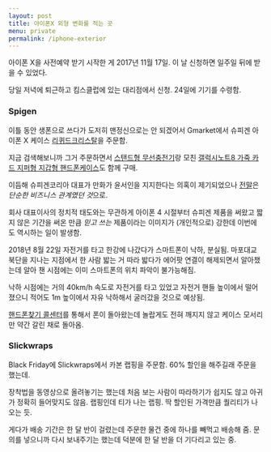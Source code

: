```yaml
---
layout: post
title: 아이폰X 외형 변화를 적는 곳
menu: private
permalink: /iphone-exterior
---
```


아이폰 X을 사전예약 받기 시작한 게 2017년 11월 17일. 이 날 신청하면 일주일 뒤에 받을 수 있었다.

당일 저녁에 퇴근하고 킴스클럽에 있는 대리점에서 신청. 24일에 기기를 수령함.

### Spigen

이틀 동안 생폰으로 쓰다가 도저히 맨정신으로는 안 되겠어서 Gmarket에서 슈피겐 아이폰 X 케이스 [리퀴드크리스탈](http://item.gmarket.co.kr/detailview/item.asp?goodscode=1164073598)을 주문함.

지금 검색해보니까 그거 주문하면서 [스탠드형 무선충전기](http://item.gmarket.co.kr/detailview/item.asp?goodscode=934712554)랑 모친 [갤럭시노트8 가죽 카드 지퍼형 지갑형 핸드폰케이스](http://item.gmarket.co.kr/detailview/item.asp?goodscode=1121494965)도 함께 구매.

이듬해 슈피겐코리아 대표가 만화가 윤서인을 지지한다는 의혹이 제기되었으나 [전말](http://www.newsprime.co.kr/news/article.html?no=408051)은 *단순한 비즈니스 관계였던 것*으로.

회사 대표이사의 정치적 태도와는 무관하게 아이폰 4 시절부터 슈피겐 제품을 써왔고 짧지 않은 기간을 써온 만큼 *믿고 쓰는* 제품이라는 이미지가 (개인적으로) 강한데 이번에도 역시하는 일이 발생함.

2018년 8월 22일 자전거를 타고 한강에 나갔다가 스마트폰이 낙하, 분실됨. 마포대교 북단을 지나는 지점에서 한 사람 밟는 거 따라 밟다가 에어팟 연결이 해제되면서 알아챘는데 알아 챈 시점에는 이미 스마트폰의 위치 파악이 불가능해짐.

낙하 시점에는 거의 40km/h 속도로 자전거를 타고 있었고 자전거 핸들 높이에서 떨어졌으니 적어도 1m 높이에서 자유 낙하해서 굴러갔을 것으로 예상됨.

[핸드폰찾기 콜센터](http://www.handphone.or.kr)를 통해서 폰이 돌아왔는데 놀랍게도 전혀 깨지지 않고 케이스 모서리만 약간 갈린 채로 돌아옴.

### Slickwraps

Black Friday에 Slickwraps에서 카본 랩핑을 주문함. 60% 할인을 해주길래 주문을 했는데.

장착법을 동영상으로 올려놓기는 했는데 처음 보는 사람이 따라하기가 쉽지도 않고 아귀가 정확히 들어맞지도 않음. 랩핑인데 티가 나는 랩핑. 딱 할인된 가격만큼 퀄리티가 나오는 듯.

게다가 배송 기간은 한 달 반이 걸렸는데 주문한 물건 중에 하나를 빼먹고 배송해 줌. 문의를 넣으니까 다시 보내주기는 했는데 덕분에 한 달 반을 더 기다리고 있는 중.
